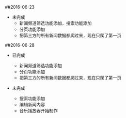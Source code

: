 ##2016-06-23 

* 未完成
    * 新闻频道筛选功能添加，搜索功能添加
    * 分页功能添加
    * 把第三方的所有新闻数据都爬过来，现在只爬了第一页

##2016-06-28

* 已完成
    * 新闻频道筛选功能添加
    * 分页功能添加
    * 把第三方的所有新闻数据都爬过来，现在只爬了第一页

* 未完成
    * 搜索功能添加
    * 编辑新闻内容
    * 音乐播放器开始制作


